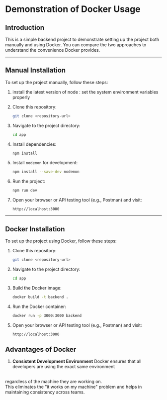 
# **Demonstration of Docker Usage**

## **Introduction**
This is a simple backend project to demonstrate setting up the project both manually and using Docker. You can compare the two approaches to understand the convenience Docker provides.

---

## **Manual Installation**

To set up the project manually, follow these steps:

1. install the latest version of node : set the system environment variables properly 

2. Clone this repository:
   ```bash
   git clone <repository-url>
   ```

3. Navigate to the project directory:
   ```bash
   cd app
   ```

4. Install dependencies:
   ```bash
   npm install
   ```

5. Install `nodemon` for development:
   ```bash
   npm install --save-dev nodemon
   ```

6. Run the project:
   ```bash
   npm run dev
   ```

7. Open your browser or API testing tool (e.g., Postman) and visit:
   ```
   http://localhost:3000
   ```

---

## **Docker Installation**

To set up the project using Docker, follow these steps:

1. Clone this repository:
   ```bash
   git clone <repository-url>
   ```

2. Navigate to the project directory:
   ```bash
   cd app
   ```

3. Build the Docker image:
   ```bash
   docker build -t backend .
   ```

4. Run the Docker container:
   ```bash
   docker run -p 3000:3000 backend
   ```

5. Open your browser or API testing tool (e.g., Postman) and visit:
   ```
   http://localhost:3000
   ```


## Advantages of Docker 

1. **Consistent Development Environment**
 Docker ensures that all developers are using the exact same environment
 <br>
 regardless of the machine they are working on.
 <br>
 This eliminates the "it works on my machine" problem and helps in maintaining consistency across teams.
 

 
